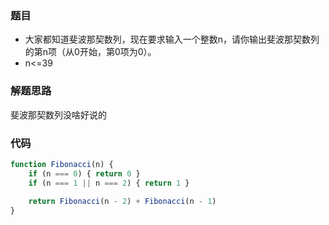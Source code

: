 ### 题目
* 大家都知道斐波那契数列，现在要求输入一个整数n，请你输出斐波那契数列的第n项（从0开始，第0项为0）。
* n<=39

### 解题思路
斐波那契数列没啥好说的

### 代码
```js
function Fibonacci(n) {
    if (n === 0) { return 0 }
    if (n === 1 || n === 2) { return 1 }
    
    return Fibonacci(n - 2) + Fibonacci(n - 1)
}
```